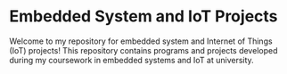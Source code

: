 # Embedded System and IoT Projects

Welcome to my repository for embedded system and Internet of Things (IoT) projects! This repository contains programs and projects developed during my coursework in embedded systems and IoT at university.